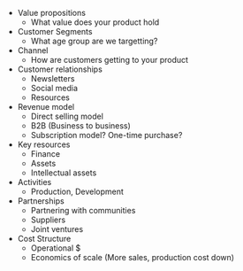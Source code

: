 - Value propositions
	- What value does your product hold
- Customer Segments
	- What age group are we targetting?
- Channel
	- How are customers getting to your product
- Customer relationships
	- Newsletters
	- Social media
	- Resources
- Revenue model
	- Direct selling model
	- B2B (Business to business)
	- Subscription model? One-time purchase?
- Key resources
	- Finance
	- Assets
	- Intellectual assets
- Activities
	- Production, Development
- Partnerships
	- Partnering with communities
	- Suppliers
	- Joint ventures
- Cost Structure
	- Operational $
	- Economics of scale (More sales, production cost down)